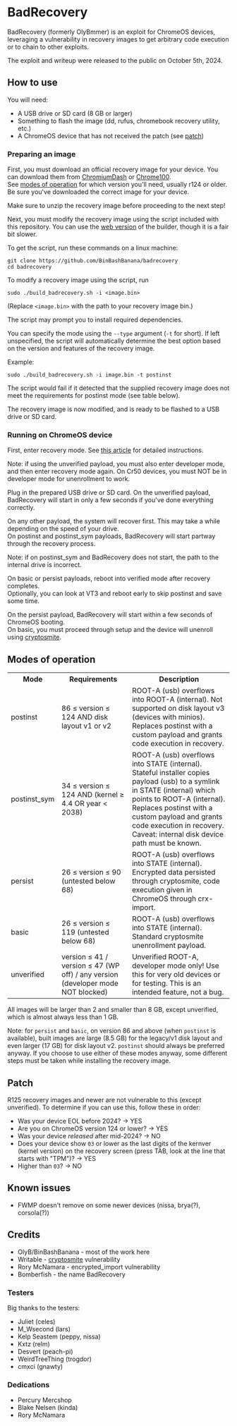 # BadRecovery

BadRecovery (formerly OlyBmmer) is an exploit for ChromeOS devices,
leveraging a vulnerability in recovery images to get arbitrary code execution or to chain to other exploits.

The exploit and writeup were released to the public on October 5th, 2024.

## How to use

You will need:
- A USB drive or SD card (8 GB or larger)
- Something to flash the image (dd, rufus, chromebook recovery utility, etc.)
- A ChromeOS device that has not received the patch (see [patch](#patch))

### Preparing an image

First, you must download an official recovery image for your device.
You can download them from [ChromiumDash](https://chromiumdash.appspot.com/serving-builds?deviceCategory=Chrome%20OS) or [Chrome100](https://chrome100.dev/).  
See [modes of operation](#modes-of-operation) for which version you'll need, usually r124 or older.
Be sure you've downloaded the correct image for your device.

Make sure to unzip the recovery image before proceeding to the next step!

Next, you must modify the recovery image using the script included with this repository.
You can use the [web version](https://binbashbanana.github.io/badrecovery/builder.html) of the builder, though it is a fair bit slower.

To get the script, run these commands on a linux machine:
```
git clone https://github.com/BinBashBanana/badrecovery
cd badrecovery
```

To modify a recovery image using the script, run
```
sudo ./build_badrecovery.sh -i <image.bin>
```
(Replace `<image.bin>` with the path to your recovery image bin.)

The script may prompt you to install required dependencies.

You can specify the mode using the `--type` argument (`-t` for short).
If left unspecified, the script will automatically determine the best option based on the version and features of the recovery image.

Example:
```
sudo ./build_badrecovery.sh -i image.bin -t postinst
```
The script would fail if it detected that the supplied recovery image does not meet the requirements for postinst mode (see table below).

The recovery image is now modified, and is ready to be flashed to a USB drive or SD card.

### Running on ChromeOS device

First, enter recovery mode. See [this article](https://support.google.com/chromebook/answer/1080595#enter) for detailed instructions.

Note: if using the unverified payload, you must also enter developer mode, and then enter recovery mode again.
On Cr50 devices, you must NOT be in developer mode for unenrollment to work.

Plug in the prepared USB drive or SD card. On the unverified payload, BadRecovery will start in only a few seconds if you've done everything correctly.

On any other payload, the system will recover first. This may take a while depending on the speed of your drive.  
On postinst and postinst_sym payloads, BadRecovery will start partway through the recovery process.

Note: if on postinst_sym and BadRecovery does not start, the path to the internal drive is incorrect.

On basic or persist payloads, reboot into verified mode after recovery completes.  
Optionally, you can look at VT3 and reboot early to skip postinst and save some time.

On the persist payload, BadRecovery will start within a few seconds of ChromeOS booting.  
On basic, you must proceed through setup and the device will unenroll using [cryptosmite](https://github.com/FWSmasher/CryptoSmite).

## Modes of operation

<table>
<tr>
    <th>Mode</th>
    <th>Requirements</th>
    <th>Description</th>
</tr>
<tr>
	<td>postinst</td>
	<td>86 &le; version &le; 124 AND disk layout v1 or v2</td>
	<td>
	ROOT-A (usb) overflows into ROOT-A (internal). Not supported on disk layout v3 (devices with minios).
	Replaces postinst with a custom payload and grants code execution in recovery.
	</td>
</tr>
<tr>
	<td>postinst_sym</td>
	<td>34 &le; version &le; 124 AND (kernel &ge; 4.4 OR year &lt; 2038)</td>
	<td>
	ROOT-A (usb) overflows into STATE (internal).
	Stateful installer copies payload (usb) to a symlink in STATE (internal) which points to ROOT-A (internal).
	Replaces postinst with a custom payload and grants code execution in recovery.
	<br>
	Caveat: internal disk device path must be known.
	</td>
</tr>
<tr>
	<td>persist</td>
	<td>26 &le; version &le; 90 (untested below 68)</td>
	<td>
	ROOT-A (usb) overflows into STATE (internal).
	Encrypted data persisted through cryptosmite, code execution given in ChromeOS through crx-import.
	</td>
</tr>
<tr>
	<td>basic</td>
	<td>26 &le; version &le; 119 (untested below 68)</td>
	<td>
	ROOT-A (usb) overflows into STATE (internal).
	Standard cryptosmite unenrollment payload.
	</td>
</tr>
<tr>
	<td>unverified</td>
	<td>version &le; 41 / version &le; 47 (WP off) / any version (developer mode NOT blocked)</td>
	<td>
	Unverified ROOT-A, developer mode only!
	Use this for very old devices or for testing.
	This is an intended feature, not a bug.
	</td>
</tr>
</table>

All images will be larger than 2 and smaller than 8 GB, except unverified, which is almost always less than 1 GB.

Note: for `persist` and `basic`, on version 86 and above (when `postinst` is available), built images are large (8.5 GB)
for the legacy/v1 disk layout and even larger (17 GB) for disk layout v2. `postinst` should always be preferred anyway.
If you choose to use either of these modes anyway, some different steps must be taken while installing the recovery image.

## Patch

R125 recovery images and newer are not vulnerable to this (except unverified).
To determine if you can use this, follow these in order:
- Was your device EOL before 2024? → YES
- Are you on ChromeOS version 124 or lower? → YES
- Was your device *released* after mid-2024? → NO
- Does your device show `03` or lower as the last digits of the kernver (kernel version) on the recovery screen (press TAB, look at the line that starts with "TPM")? → YES
- Higher than `03`? → NO

## Known issues

- FWMP doesn't remove on some newer devices (nissa, brya(?), corsola(?))

## Credits

- OlyB/BinBashBanana - most of the work here
- Writable - [cryptosmite](https://github.com/FWSmasher/CryptoSmite) vulnerability
- Rory McNamara - encrypted_import vulnerability
- Bomberfish - the name BadRecovery

### Testers

Big thanks to the testers:

- Juliet (celes)
- M_Wsecond (lars)
- Kelp Seastem (peppy, nissa)
- Kxtz (relm)
- Desvert (peach-pi)
- WeirdTreeThing (trogdor)
- cmxci (gnawty)

### Dedications

- Percury Mercshop
- Blake Nelsen (kinda)
- Rory McNamara
